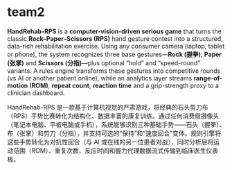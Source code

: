 # team2

**HandRehab-RPS** is a **computer-vision-driven serious game** that turns the classic **Rock–Paper–Scissors (RPS)** hand gesture contest into a structured, data-rich rehabilitation exercise.  Using any consumer camera (laptop, tablet or phone), the system recognizes three base gestures—**Rock (握拳)**, **Paper (张掌)** and **Scissors (分指)**—plus optional “hold” and “speed-round” variants.  A rules engine transforms these gestures into competitive rounds (vs AI or another patient online), while an analytics layer streams **range-of-motion (ROM)**, **repeat count**, **reaction time** and a grip-strength proxy to a clinician dashboard.

HandRehab-RPS 是一款基于计算机视觉的严肃游戏，将经典的石头剪刀布（RPS）手势比赛转化为结构化、数据丰富的康复训练。通过任何消费级摄像头（笔记本电脑、平板电脑或手机），系统能够识别三种基础手势——石头（握拳）、布（张掌）和剪刀（分指），并支持可选的“保持”和“速度回合”变体。规则引擎将这些手势转化为对抗性回合（与 AI 或在线的另一位患者对战），同时分析层将运动范围（ROM）、重复次数、反应时间和握力代理数据流式传输到临床医生仪表板。
